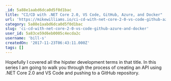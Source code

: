 ```yaml
---
_id: 5a88e1aabd6dca0d5f0d1bac
title: "CI/CD with .NET Core 2.0, VS Code, GitHub, Azure, and Docker"
url: 'https://mikewilliams.io/ci-cd-with-net-core-2-0-vs-code-github-azure-and-docker-891748641315'
category: 5a88e1aabd6dca0d5f0d1bac
slug: 'ci-cd-with-net-core-2-0-vs-code-github-azure-and-docker'
user_id: 5a83ce59d6eb0005c4ecda2c
username: 'bill-s'
createdOn: '2017-11-23T06:43:11.000Z'
tags: []
---
```


Hopefully I covered all the hipster development terms in that title. In this series I am going to walk you through the process of creating an API using .NET Core 2.0 and VS Code and pushing to a GitHub repository.
